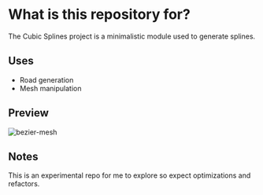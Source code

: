 # What is this repository for? #

The Cubic Splines project is a minimalistic module used to generate splines.

## Uses ##
* Road generation
* Mesh manipulation

## Preview ##
![bezier-mesh](https://github.com/psuong/cubic-spline-tools/blob/develop/Images/bezier-mesh-manipulation.gif)

## Notes ##
This is an experimental repo for me to explore so expect optimizations and refactors.

